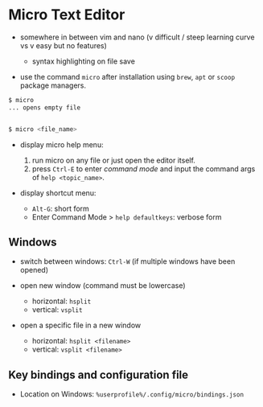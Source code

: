 # Micro Text Editor
- somewhere in between vim and nano (v difficult / steep learning curve vs v easy but no features)
    - syntax highlighting on file save

- use the command `micro` after installation using `brew`, `apt` or `scoop` package managers.
```bash
$ micro
... opens empty file


$ micro <file_name>
```

- display micro help menu:
    1. run micro on any file or just open the editor itself.
    2. press `Ctrl-E`  to enter *command mode* and input the command args of `help <topic_name>`.

- display shortcut menu: 
    - `Alt-G`: short form
    - Enter Command Mode > `help defaultkeys`: verbose form

## Windows
- switch between windows: `Ctrl-W` (if multiple windows have been opened)

- open new window (command must be lowercase)
    - horizontal: `hsplit`
    - vertical: `vsplit`

- open a specific file in a new window
    - horizontal: `hsplit <filename>`
    - vertical: `vsplit <filename>`

## Key bindings and configuration file
- Location on Windows: `%userprofile%/.config/micro/bindings.json`